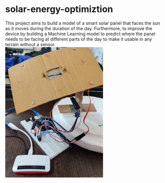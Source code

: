 # solar-energy-optimiztion
This project aims to build a model of a smart solar panel that faces the sun as it moves during the duration of the day. Furthermore, to improve the device by building a Machine Learning model to predict where the panel needs to be facing at different parts of the day to make it usable in any terrain without a sensor. <br/>
![solar](/Doc/demo_solar.png)
